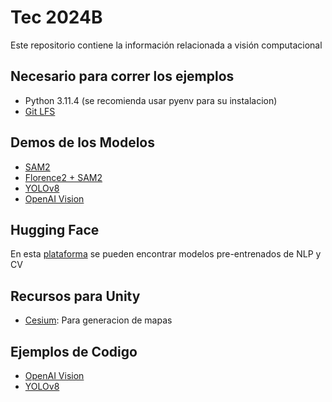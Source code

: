 # Tec 2024B

Este repositorio contiene la información relacionada a visión computacional

## Necesario para correr los ejemplos

- Python 3.11.4 (se recomienda usar pyenv para su instalacion)
- [Git LFS](https://git-lfs.com/)

## Demos de los Modelos

- [SAM2](https://sam2.metademolab.com/demo)
- [Florence2 + SAM2](https://huggingface.co/spaces/SkalskiP/florence-sam)
- [YOLOv8](https://docs.ultralytics.com/modes/predict/#introduction)
- [OpenAI Vision](https://platform.openai.com/docs/guides/vision)

## Hugging Face

En esta [plataforma](https://huggingface.co/) se pueden encontrar modelos pre-entrenados de NLP y CV

## Recursos para Unity

- [Cesium](https://cesium.com/learn/unity/): Para generacion de mapas

## Ejemplos de Codigo

- [OpenAI Vision](/examples/openai_vision)
- [YOLOv8](/examples/yolov8)
